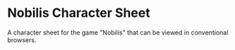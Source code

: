 # Nobilis Character Sheet
 A character sheet for the game "Nobilis" that can be viewed in conventional browsers.

